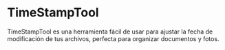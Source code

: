 # TimeStampTool
TimeStampTool es una herramienta fácil de usar para ajustar la fecha de modificación de tus archivos, perfecta para organizar documentos y fotos.
